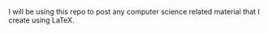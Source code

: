 I will be using this repo to post any computer science related material that I create using LaTeX. 
